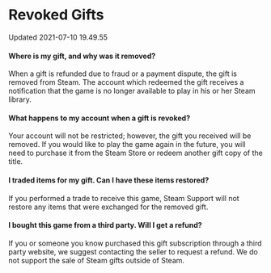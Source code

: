 # Revoked Gifts
Updated 2021-07-10 19.49.55

#### Where is my gift, and why was it removed?
When a gift is refunded due to fraud or a payment dispute, the gift is removed from Steam. The account which redeemed the gift receives a notification that the game is no longer available to play in his or her Steam library.  
  
#### What happens to my account when a gift is revoked?
Your account will not be restricted; however, the gift you received will be removed. If you would like to play the game again in the future, you will need to purchase it from the Steam Store or redeem another gift copy of the title.  
  
#### I traded items for my gift. Can I have these items restored?
If you performed a trade to receive this game, Steam Support will not restore any items that were exchanged for the removed gift.  
  
#### I bought this game from a third party. Will I get a refund?
If you or someone you know purchased this gift subscription through a third party website, we suggest contacting the seller to request a refund. We do not support the sale of Steam gifts outside of Steam.  
  
